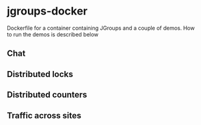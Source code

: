 

jgroups-docker
==============

Dockerfile for a container containing JGroups and a couple of
demos. How to run the demos is described below


Chat
----

Distributed locks
-----------------

Distributed counters
--------------------


Traffic across sites
--------------------


